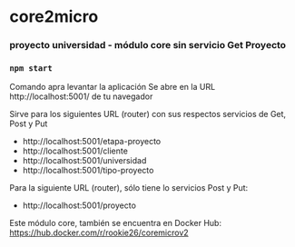 # core2micro
### proyecto universidad - módulo core sin servicio Get Proyecto

### `npm start`
Comando apra levantar la aplicación
Se abre en la URL http://localhost:5001/ de tu navegador

Sirve para los siguientes URL (router) con sus respectos servicios de Get, Post y Put
- http://localhost:5001/etapa-proyecto
- http://localhost:5001/cliente
- http://localhost:5001/universidad
- http://localhost:5001/tipo-proyecto

Para la siguiente URL (router), sólo tiene lo servicios Post y Put:
- http://localhost:5001/proyecto


Este módulo core, también se encuentra en Docker Hub:
https://hub.docker.com/r/rookie26/coremicrov2
